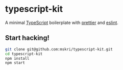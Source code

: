# typescript-kit

A minimal [TypeScript](https://www.typescriptlang.org/) boilerplate with [prettier](https://github.com/prettier/prettier) and [eslint](https://eslint.org/).

## Start hacking!

```bash
git clone git@github.com:mskri/typescript-kit.git
cd typescript-kit
npm install
npm start
```
